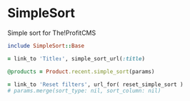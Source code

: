 # SimpleSort

Simple sort for The!ProfitCMS

```ruby
include SimpleSort::Base

= link_to 'Title↕', simple_sort_url(:title)

@products = Product.recent.simple_sort(params)

= link_to 'Reset filters', url_for( reset_simple_sort )
# params.merge(sort_type: nil, sort_column: nil)
```
